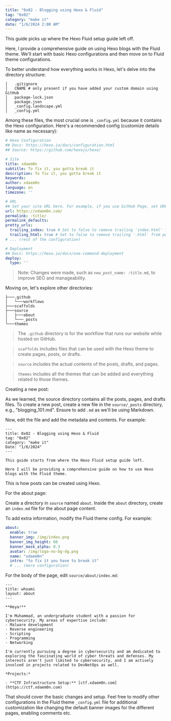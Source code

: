 ```yaml
---
title: "0x02 - Blogging using Hexo & Fluid"
tag: "0x02"
category: "make it"
date: "1/6/2024 2:00 AM"
---
```


This guide picks up where the Hexo Fluid setup guide left off.

Here, I provide a comprehensive guide on using Hexo blogs with the Fluid theme. We'll start with basic Hexo configurations and then move on to Fluid theme configurations.

To better understand how everything works in Hexo, let's delve into the directory structure:

```text
│   .gitignore
│   CNAME # only present if you have added your custom domain using GitHub
│   package-lock.json
│   package.json
│   _config.landscape.yml
│   _config.yml
```

Among these files, the most crucial one is `_config.yml` because it contains the Hexo configuration. Here's a recommended config (customize details like name as necessary):

```yaml
# Hexo Configuration
## Docs: https://hexo.io/docs/configuration.html
## Source: https://github.com/hexojs/hexo/

# Site
title: xdaem0n
subtitle: To fix it, you gotta break it
description: To fix it, you gotta break it
keywords:
author: xdaem0n
language: en
timezone: ''

# URL
## Set your site URL here. For example, if you use GitHub Page, set URL as 'https://username.github.io/project'
url: https://xdaem0n.com/
permalink: :title/
permalink_defaults:
pretty_urls:
  trailing_index: true # Set to false to remove trailing 'index.html' from permalinks
  trailing_html: true # Set to false to remove trailing '.html' from permalinks
# ... (rest of the configuration)

# Deployment
## Docs: https://hexo.io/docs/one-command-deployment
deploy:
  type: ''
```

> Note: Changes were made, such as `new_post_name: :title.md`, to improve SEO and manageability.

Moving on, let's explore other directories:

```text
├───.github
│   └───workflows
├───scaffolds
├───source
│   ├───about
│   └───_posts
└───themes
```

> The `.github` directory is for the workflow that runs our website while hosted on GitHub.

> `scaffolds` includes files that can be used with the Hexo theme to create pages, posts, or drafts.

> `source` includes the actual contents of the posts, drafts, and pages.

> `themes` includes all the themes that can be added and everything related to those themes.

Creating a new post:

As we learned, the source directory contains all the posts, pages, and drafts files. To create a new post, create a new file in the `source/_posts` directory, e.g., "blogging_101.md". Ensure to add `.md` as we'll be using Markdown.

Now, edit the file and add the metadata and contents. For example:

```
---
title: 0x02 - Blogging using Hexo & Fluid
tag: "0x02"
category: "make it"
Date: "1/6/2024"
---

This guide starts from where the Hexo Fluid setup guide left.

Here I will be providing a comprehensive guide on how to use Hexo blogs with the Fluid theme.
```

This is how posts can be created using Hexo.

For the about page:

Create a directory in `source` named `about`. Inside the `about` directory, create an `index.md` file for the about page content.

To add extra information, modify the Fluid theme config. For example:

```yaml
about:
  enable: true
  banner_img: /img/index.png
  banner_img_height: 60
  banner_mask_alpha: 0.3
  avatar: /img/logo-no-bg-dg.png
  name: "xdaem0n"
  intro: "to fix it you have to break it"
  # ... (more configuration)
```

For the body of the page, edit `source/about/index.md`:

```
---
title: whoami
layout: about
---

**Heya!**

I'm Muhammad, an undergraduate student with a passion for cybersecurity. My areas of expertise include:
- Malware development
- Reverse engineering
- Scripting
- Programming
- Networking

I'm currently pursuing a degree in cybersecurity and am dedicated to exploring the fascinating world of cyber threats and defenses. My interests aren't just limited to cybersecurity, and I am actively involved in projects related to DevNetOps as well.

*Projects:*

- **CTF Infrastructure Setup:** [ctf.xdaem0n.com](https://ctf.xdaem0n.com)
```

That should cover the basic changes and setup. Feel free to modify other configurations in the Fluid theme `_config.yml` file for additional customization like changing the default banner images for the different pages, enabling comments etc.

<!-- Google tag (gtag.js) -->
<script async src="https://www.googletagmanager.com/gtag/js?id=G-72406NW0XR"></script>
<script>
  window.dataLayer = window.dataLayer || [];
  function gtag(){dataLayer.push(arguments);}
  gtag('js', new Date());

  gtag('config', 'G-72406NW0XR');
</script>